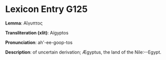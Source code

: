 # Lexicon Entry G125

**Lemma**: Αἴγυπτος

**Transliteration (xlit)**: Aígyptos

**Pronunciation**: ah'-ee-goop-tos

**Description**:
of uncertain derivation; Ægyptus, the land of the Nile:--Egypt.
